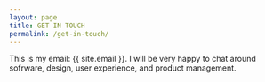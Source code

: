 ```yaml
---
layout: page
title: GET IN TOUCH
permalink: /get-in-touch/
---
```


This is my email: {{ site.email }}.
I will be very happy to chat around sofrware, design, user experience, and product management.

